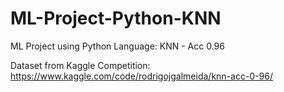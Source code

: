 # ML-Project-Python-KNN

ML Project using Python Language: KNN - Acc 0.96

Dataset from Kaggle Competition: https://www.kaggle.com/code/rodrigojgalmeida/knn-acc-0-96/
